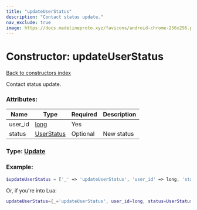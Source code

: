 ```yaml
---
title: "updateUserStatus"
description: "Contact status update."
nav_exclude: true
image: https://docs.madelineproto.xyz/favicons/android-chrome-256x256.png
---
```

# Constructor: updateUserStatus  
[Back to constructors index](index.md)



Contact status update.

### Attributes:

| Name     |    Type       | Required | Description |
|----------|---------------|----------|-------------|
|user\_id|[long](../types/long.md) | Yes|
|status|[UserStatus](../types/UserStatus.md) | Optional|New status|



### Type: [Update](../types/Update.md)


### Example:

```php
$updateUserStatus = ['_' => 'updateUserStatus', 'user_id' => long, 'status' => UserStatus];
```  


Or, if you're into Lua:

```lua
updateUserStatus={_='updateUserStatus', user_id=long, status=UserStatus}

```


